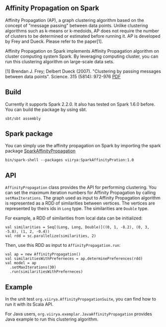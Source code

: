 
## Affinity Propagation on Spark

Affinity Propagation (AP), a graph clustering algorithm based on the concept of "message passing" between data points. Unlike clustering algorithms such as k-means or k-medoids, AP does not require the number of clusters to be determined or estimated before running it. AP is developed by Frey and Dueck. Please refer to the paper[1].

Affinity Propagation on Spark implements Affinity Propagation algorithm on cluster computing system Spark. By leveraging computing cluster, you can run this clustering algorithm on large-scale data sets.

[1] Brendan J. Frey; Delbert Dueck (2007). "Clustering by passing messages between data points". Science. 315 (5814): 972-976 [PDF](http://www.psi.toronto.edu/affinitypropagation/FreyDueckScience07.pdf)

## Build

Currently it supports Spark 2.2.0. It also has tested on Spark 1.6.0 before. You can build the package by using sbt.

    sbt/sbt assembly

## Spark package

You can simply use the affinity propagation on Spark by importing the spark package [SparkAffinityPropagation](https://spark-packages.org/package/viirya/SparkAffinityPropagation)

    bin/spark-shell --packages viirya:SparkAffinityPration:1.0

## API

`AffinityPropagation` class provides the API for performing clustering. You can set the maximum iteration numbers for Affinity Propagation by calling `setMaxIterations`. The graph used as input to Affinity Propagation algorithm is represented as a RDD of similarities between vertices. The vertices are represented by theirs ids in `Long` type. The similarities are `Double` type.

For example, a RDD of similarities from local data can be initialized:

    val similarities = Seq[(Long, Long, Double)]((0, 1, -8.2), (0, 3, -5.8), (1, 2, -0.4))
    val rdd = sc.parallelize(similarities, 2)

Then, use this RDD as input to `AffinityPropagation.run`:

    val ap = new AffinityPropagation()
    val similaritiesWithPreferneces = ap.determinePreferences(rdd)
    val model = ap
      .setMaxIterations(30)
      .run(similaritiesWithPreferneces)

## Example

In the unit test `org.viirya.AffinityPropagationSuite`, you can find how to run it with its Scala API.

For Java users, `org.viirya.exemplar.JavaAffinityPropagation` provides Java example to run this clustering algorithm. 

